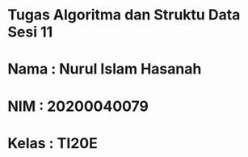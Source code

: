 # Tugas Algoritma dan Struktu Data Sesi 11 
# Nama : Nurul Islam Hasanah
# NIM  : 20200040079
# Kelas : TI20E 
